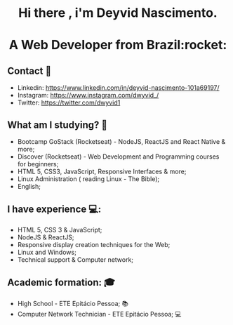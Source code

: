 <h1 align="center">Hi there , i'm Deyvid Nascimento.</h1>
<h1 align="center">A Web Developer from Brazil:rocket:</h1>

## Contact :e-mail:
* Linkedin: https://www.linkedin.com/in/deyvid-nascimento-101a69197/
* Instagram: https://www.instagram.com/dwyvid_/
* Twitter: https://twitter.com/dwyvid1

## What am I studying? :green_book:
* Bootcamp GoStack (Rocketseat) - NodeJS, ReactJS and React Native & more;
* Discover (Rocketseat) - Web Development and Programming courses for beginners;
* HTML 5, CSS3, JavaScript, Responsive Interfaces & more;
* Linux Administration ( reading Linux - The Bible);
* English;

## I have experience :computer::  
* HTML 5, CSS 3 & JavaScript;
* NodeJS & ReactJS;
* Responsive display creation techniques for the Web;
* Linux and Windows;
* Technical support & Computer network;

## Academic formation: :mortar_board:
* High School - ETE Epitácio Pessoa; :books:
* Computer Network Technician - ETE Epitácio Pessoa; :computer:
